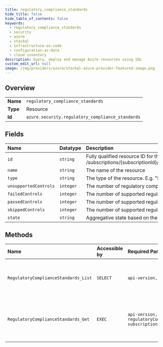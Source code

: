 ```yaml
---
title: regulatory_compliance_standards
hide_title: false
hide_table_of_contents: false
keywords:
  - regulatory_compliance_standards
  - security
  - azure    
  - stackql
  - infrastructure-as-code
  - configuration-as-data
  - cloud inventory
description: Query, deploy and manage Azure resources using SQL
custom_edit_url: null
image: /img/providers/azure/stackql-azure-provider-featured-image.png
---
```

  
    

## Overview
<table><tbody>
<tr><td><b>Name</b></td><td><code>regulatory_compliance_standards</code></td></tr>
<tr><td><b>Type</b></td><td>Resource</td></tr>
<tr><td><b>Id</b></td><td><code>azure.security.regulatory_compliance_standards</code></td></tr>
</tbody></table>

## Fields
| Name | Datatype | Description |
|:-----|:---------|:------------|
| `id` | `string` | Fully qualified resource ID for the resource. Ex - /subscriptions/{subscriptionId}/resourceGroups/{resourceGroupName}/providers/{resourceProviderNamespace}/{resourceType}/{resourceName} |
| `name` | `string` | The name of the resource |
| `type` | `string` | The type of the resource. E.g. "Microsoft.Compute/virtualMachines" or "Microsoft.Storage/storageAccounts" |
| `unsupportedControls` | `integer` | The number of regulatory compliance controls of the given standard which are unsupported by automated assessments |
| `failedControls` | `integer` | The number of supported regulatory compliance controls of the given standard with a failed state |
| `passedControls` | `integer` | The number of supported regulatory compliance controls of the given standard with a passed state |
| `skippedControls` | `integer` | The number of supported regulatory compliance controls of the given standard with a skipped state |
| `state` | `string` | Aggregative state based on the standard's supported controls states |
## Methods
| Name | Accessible by | Required Params | Description |
|:-----|:--------------|:----------------|:------------|
| `RegulatoryComplianceStandards_List` | `SELECT` | `api-version, subscriptionId` | Supported regulatory compliance standards details and state |
| `RegulatoryComplianceStandards_Get` | `EXEC` | `api-version, regulatoryComplianceStandardName, subscriptionId` | Supported regulatory compliance details state for selected standard |

